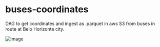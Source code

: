 # buses-coordinates
DAG to get coordinates and ingest as .parquet in aws S3 from buses in route at Belo Horizonte city.

![image](https://github.com/rodrigo-blaudt/buses-coordinates/assets/133715525/07377439-8202-44f6-b5bb-4bb86184b0c0)
